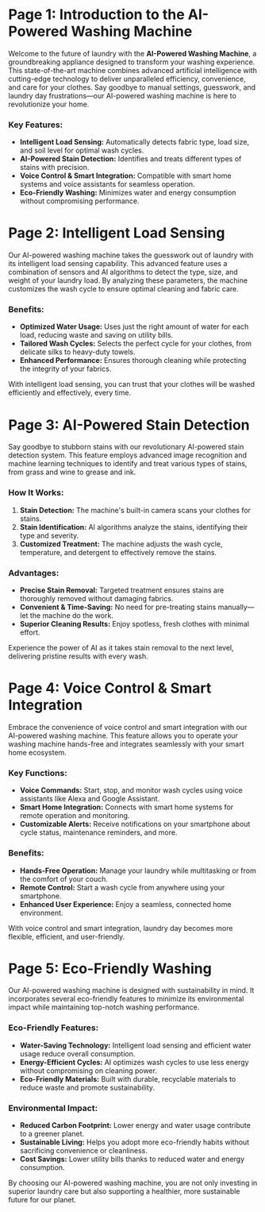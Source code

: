 # Page 1: Introduction to the AI-Powered Washing Machine

Welcome to the future of laundry with the **AI-Powered Washing Machine**, a groundbreaking appliance designed to transform your washing experience. This state-of-the-art machine combines advanced artificial intelligence with cutting-edge technology to deliver unparalleled efficiency, convenience, and care for your clothes. Say goodbye to manual settings, guesswork, and laundry day frustrations—our AI-powered washing machine is here to revolutionize your home.

### Key Features:
- **Intelligent Load Sensing:** Automatically detects fabric type, load size, and soil level for optimal wash cycles.
- **AI-Powered Stain Detection:** Identifies and treats different types of stains with precision.
- **Voice Control & Smart Integration:** Compatible with smart home systems and voice assistants for seamless operation.
- **Eco-Friendly Washing:** Minimizes water and energy consumption without compromising performance.

# Page 2: Intelligent Load Sensing

Our AI-powered washing machine takes the guesswork out of laundry with its intelligent load sensing capability. This advanced feature uses a combination of sensors and AI algorithms to detect the type, size, and weight of your laundry load. By analyzing these parameters, the machine customizes the wash cycle to ensure optimal cleaning and fabric care.

### Benefits:
- **Optimized Water Usage:** Uses just the right amount of water for each load, reducing waste and saving on utility bills.
- **Tailored Wash Cycles:** Selects the perfect cycle for your clothes, from delicate silks to heavy-duty towels.
- **Enhanced Performance:** Ensures thorough cleaning while protecting the integrity of your fabrics.

With intelligent load sensing, you can trust that your clothes will be washed efficiently and effectively, every time.

# Page 3: AI-Powered Stain Detection

Say goodbye to stubborn stains with our revolutionary AI-powered stain detection system. This feature employs advanced image recognition and machine learning techniques to identify and treat various types of stains, from grass and wine to grease and ink.

### How It Works:
1. **Stain Detection:** The machine's built-in camera scans your clothes for stains.
2. **Stain Identification:** AI algorithms analyze the stains, identifying their type and severity.
3. **Customized Treatment:** The machine adjusts the wash cycle, temperature, and detergent to effectively remove the stains.

### Advantages:
- **Precise Stain Removal:** Targeted treatment ensures stains are thoroughly removed without damaging fabrics.
- **Convenient & Time-Saving:** No need for pre-treating stains manually—let the machine do the work.
- **Superior Cleaning Results:** Enjoy spotless, fresh clothes with minimal effort.

Experience the power of AI as it takes stain removal to the next level, delivering pristine results with every wash.

# Page 4: Voice Control & Smart Integration

Embrace the convenience of voice control and smart integration with our AI-powered washing machine. This feature allows you to operate your washing machine hands-free and integrates seamlessly with your smart home ecosystem.

### Key Functions:
- **Voice Commands:** Start, stop, and monitor wash cycles using voice assistants like Alexa and Google Assistant.
- **Smart Home Integration:** Connects with smart home systems for remote operation and monitoring.
- **Customizable Alerts:** Receive notifications on your smartphone about cycle status, maintenance reminders, and more.

### Benefits:
- **Hands-Free Operation:** Manage your laundry while multitasking or from the comfort of your couch.
- **Remote Control:** Start a wash cycle from anywhere using your smartphone.
- **Enhanced User Experience:** Enjoy a seamless, connected home environment.

With voice control and smart integration, laundry day becomes more flexible, efficient, and user-friendly.

# Page 5: Eco-Friendly Washing

Our AI-powered washing machine is designed with sustainability in mind. It incorporates several eco-friendly features to minimize its environmental impact while maintaining top-notch washing performance.

### Eco-Friendly Features:
- **Water-Saving Technology:** Intelligent load sensing and efficient water usage reduce overall consumption.
- **Energy-Efficient Cycles:** AI optimizes wash cycles to use less energy without compromising on cleaning power.
- **Eco-Friendly Materials:** Built with durable, recyclable materials to reduce waste and promote sustainability.

### Environmental Impact:
- **Reduced Carbon Footprint:** Lower energy and water usage contribute to a greener planet.
- **Sustainable Living:** Helps you adopt more eco-friendly habits without sacrificing convenience or cleanliness.
- **Cost Savings:** Lower utility bills thanks to reduced water and energy consumption.

By choosing our AI-powered washing machine, you are not only investing in superior laundry care but also supporting a healthier, more sustainable future for our planet.

